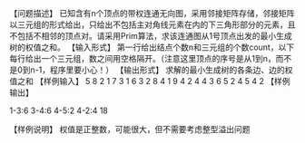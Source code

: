 【问题描述】
 已知含有n个顶点的带权连通无向图，采用邻接矩阵存储，邻接矩阵以三元组的形式给出，只给出不包括主对角线元素在内的下三角形部分的元素，且不包括不相邻的顶点对。请采用Prim算法，求该连通图从1号顶点出发的最小生成树的权值之和。
【输入形式】
 第一行给出结点个数n和三元组的个数count，以下每行给出一个三元组，数之间用空格隔开。（注意这里顶点的序号是从1到n，而不是0到n-1，程序里要小心！）
【输出形式】
 求解的最小生成树的各条边、边的权值之和
【样例输入】
 5 8
 2 1 7
 3 1 6
 3 2 8
 4 1 9
 4 2 4
 4 3 6
 5 2 4
 5 4 2
【样例输出】

1-3:6
3-4:6
4-5:2
4-2:4
18

【样例说明】
 权值是正整数，可能很大，但不需要考虑整型溢出问题
